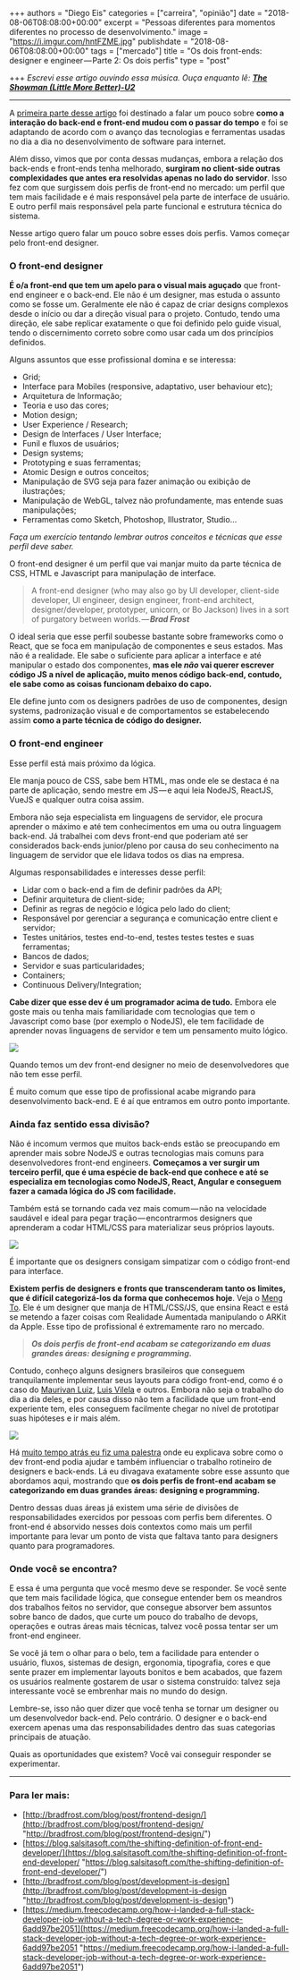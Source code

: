 +++
authors = "Diego Eis"
categories = ["carreira", "opinião"]
date = "2018-08-06T08:08:00+00:00"
excerpt = "Pessoas diferentes para momentos diferentes no processo de desenvolvimento."
image = "https://i.imgur.com/hntFZME.jpg"
publishdate = "2018-08-06T08:08:00+00:00"
tags = ["mercado"]
title = "Os dois front-ends: designer e engineer — Parte 2: Os dois perfis"
type = "post"

+++
_Escrevi esse artigo ouvindo essa música. Ouça enquanto lê:_
[**_The Showman (Little More Better)-U2_**](https://medium.com/r/?url=https%3A%2F%2Fopen.spotify.com%2Ftrack%2F20H1SrXMaUP5lPKtHCmVPs%3Fsi%3D7qW5-qo_R06u_bmaaK4xzg)

***

A [primeira parte desse artigo](https://medium.com/@diegoeis/frontend-design-engineer-parte1-d3156d8dddd4) foi destinado a falar um pouco sobre **como a interação do back-end e front-end mudou com o passar do tempo** e foi se adaptando de acordo com o avanço das tecnologias e ferramentas usadas no dia a dia no desenvolvimento de software para internet.

Além disso, vimos que por conta dessas mudanças, embora a relação dos back-ends e front-ends tenha melhorado, **surgiram no client-side outras complexidades que antes era resolvidas apenas no lado do servidor**. Isso fez com que surgissem dois perfis de front-end no mercado: um perfil que tem mais facilidade e é mais responsável pela parte de interface de usuário. E outro perfil mais responsável pela parte funcional e estrutura técnica do sistema.

Nesse artigo quero falar um pouco sobre esses dois perfis. Vamos começar pelo front-end designer.

### O front-end designer

**É o/a front-end que tem um apelo para o visual mais aguçado** que front-end engineer e o back-end. Ele não é um designer, mas estuda o assunto como se fosse um. Geralmente ele não é capaz de criar designs complexos desde o início ou dar a direção visual para o projeto. Contudo, tendo uma direção, ele sabe replicar exatamente o que foi definido pelo guide visual, tendo o discernimento correto sobre como usar cada um dos princípios definidos.

Alguns assuntos que esse profissional domina e se interessa:

* Grid;
* Interface para Mobiles (responsive, adaptativo, user behaviour etc);
* Arquitetura de Informação;
* Teoria e uso das cores;
* Motion design;
* User Experience / Research;
* Design de Interfaces / User Interface;
* Funil e fluxos de usuários;
* Design systems;
* Prototyping e suas ferramentas;
* Atomic Design e outros conceitos;
* Manipulação de SVG seja para fazer animação ou exibição de ilustrações;
* Manipulação de WebGL, talvez não profundamente, mas entende suas manipulações;
* Ferramentas como Sketch, Photoshop, Illustrator, Studio…

_Faça um exercício tentando lembrar outros conceitos e técnicas que esse perfil deve saber._

O front-end designer é um perfil que vai manjar muito da parte técnica de CSS, HTML e Javascript para manipulação de interface.

> A front-end designer (who may also go by UI developer, client-side developer, UI engineer, design engineer, front-end architect, designer/developer, prototyper, unicorn, or Bo Jackson) lives in a sort of purgatory between worlds. — **_Brad Frost_**

O ideal seria que esse perfil soubesse bastante sobre frameworks como o React, que se foca em manipulação de componentes e seus estados. Mas não é a realidade. Ele sabe o suficiente para aplicar a interface e até manipular o estado dos componentes, **mas ele _não_ vai querer escrever código JS a nível de aplicação, muito menos código back-end, contudo, ele sabe como as coisas funcionam debaixo do capo.**

Ele define junto com os designers padrões de uso de componentes, design systems, padronização visual e de comportamentos se estabelecendo assim **como a parte técnica de código do designer.**

### O front-end engineer

Esse perfil está mais próximo da lógica.

Ele manja pouco de CSS, sabe bem HTML, mas onde ele se destaca é na parte de aplicação, sendo mestre em JS — e aqui leia NodeJS, ReactJS, VueJS e qualquer outra coisa assim.

Embora não seja especialista em linguagens de servidor, ele procura aprender o máximo e até tem conhecimentos em uma ou outra linguagem back-end. Já trabalhei com devs front-end que poderiam até ser considerados back-ends junior/pleno por causa do seu conhecimento na linguagem de servidor que ele lidava todos os dias na empresa.

Algumas responsabilidades e interesses desse perfil:

* Lidar com o back-end a fim de definir padrões da API;
* Definir arquitetura de client-side;
* Definir as regras de negócio e lógica pelo lado do client;
* Responsável por gerenciar a segurança e comunicação entre client e servidor;
* Testes unitários, testes end-to-end, testes testes testes e suas ferramentas;
* Bancos de dados;
* Servidor e suas particularidades;
* Containers;
* Continuous Delivery/Integration;

**Cabe dizer que esse dev é um programador acima de tudo.** Embora ele goste mais ou tenha mais familiaridade com tecnologias que tem o Javascript como base (por exemplo o NodeJS), ele tem facilidade de aprender novas linguagens de servidor e tem um pensamento muito lógico.

![](https://cdn-images-1.medium.com/max/1000/1\*JeGEj0TnKnex-ThfkXcB7g.png)

Quando temos um dev front-end designer no meio de desenvolvedores que não tem esse perfil.

É muito comum que esse tipo de profissional acabe migrando para desenvolvimento back-end. E é aí que entramos em outro ponto importante.

### Ainda faz sentido essa divisão?

Não é incomum vermos que muitos back-ends estão se preocupando em aprender mais sobre NodeJS e outras tecnologias mais comuns para desenvolvedores front-end engineers. **Começamos a ver surgir um terceiro perfil, que é uma espécie de back-end que conhece e até se especializa em tecnologias como NodeJS, React, Angular e conseguem fazer a camada lógica do JS com facilidade.**

Também está se tornando cada vez mais comum — não na velocidade saudável e ideal para pegar tração — encontrarmos designers que aprenderam a codar HTML/CSS para materializar seus próprios layouts.

![](https://cdn-images-1.medium.com/max/1000/1\*uDDA28iT0vKm2v-QkA_U0g.png)

É importante que os designers consigam simpatizar com o código front-end para interface.

**Existem perfis de designers e fronts que transcenderam tanto os limites, que é difícil categorizá-los da forma que conhecemos hoje**. Veja o [Meng To](https://medium.com/@mengto). Ele é um designer que manja de HTML/CSS/JS, que ensina React e está se metendo a fazer coisas com Realidade Aumentada manipulando o ARKit da Apple. Esse tipo de profissional é extremamente raro no mercado.

> **_Os dois perfis de front-end acabam se categorizando em duas grandes áreas: designing e programming._**

Contudo, conheço alguns designers brasileiros que conseguem tranquilamente implementar seus layouts para código front-end, como é o caso do [Maurivan Luiz](https://medium.com/@maurivan), [Luis Vilela](https://medium.com/@vilela) e outros. Embora não seja o trabalho do dia a dia deles, e por causa disso não tem a facilidade que um front-end experiente tem, eles conseguem facilmente chegar no nível de prototipar suas hipóteses e ir mais além.

![](https://cdn-images-1.medium.com/max/1000/1\*dFQotHXacgbUruHOYTxvfg.png)

Há [muito tempo atrás eu fiz uma palestra](https://medium.com/r/?url=https%3A%2F%2Fwww.slideshare.net%2Fdiegoeis%2Fux-and-frontend) onde eu explicava sobre como o dev front-end podia ajudar e também influenciar o trabalho rotineiro de designers e back-ends. Lá eu divagava exatamente sobre esse assunto que abordamos aqui, mostrando que **os dois perfis de front-end acabam se categorizando em duas grandes áreas: designing e programming.**

Dentro dessas duas áreas já existem uma série de divisões de responsabilidades exercidos por pessoas com perfis bem diferentes. O front-end é absorvido nesses dois contextos como mais um perfil importante para levar um ponto de vista que faltava tanto para designers quanto para programadores.

### Onde você se encontra?

E essa é uma pergunta que você mesmo deve se responder. Se você sente que tem mais facilidade lógica, que consegue entender bem os meandros dos trabalhos feitos no servidor, que consegue absorver bem assuntos sobre banco de dados, que curte um pouco do trabalho de devops, operações e outras áreas mais técnicas, talvez você possa tentar ser um front-end engineer.

Se você já tem o olhar para o belo, tem a facilidade para entender o usuário, fluxos, sistemas de design, ergonomia, tipografia, cores e que sente prazer em implementar layouts bonitos e bem acabados, que fazem os usuários realmente gostarem de usar o sistema construído: talvez seja interessante você se embrenhar mais no mundo do design.

Lembre-se, isso não quer dizer que você tenha se tornar um designer ou um desenvolvedor back-end. Pelo contrário. O designer e o back-end exercem apenas uma das responsabilidades dentro das suas categorias principais de atuação.

Quais as oportunidades que existem? Você vai conseguir responder se experimentar.

***

### Para ler mais:

* [http://bradfrost.com/blog/post/frontend-design/](http://bradfrost.com/blog/post/frontend-design/ "http://bradfrost.com/blog/post/frontend-design/")
* [https://blog.salsitasoft.com/the-shifting-definition-of-front-end-developer/](https://blog.salsitasoft.com/the-shifting-definition-of-front-end-developer/ "https://blog.salsitasoft.com/the-shifting-definition-of-front-end-developer/")
* [http://bradfrost.com/blog/post/development-is-design](http://bradfrost.com/blog/post/development-is-design "http://bradfrost.com/blog/post/development-is-design")
* [https://medium.freecodecamp.org/how-i-landed-a-full-stack-developer-job-without-a-tech-degree-or-work-experience-6add97be2051](https://medium.freecodecamp.org/how-i-landed-a-full-stack-developer-job-without-a-tech-degree-or-work-experience-6add97be2051 "https://medium.freecodecamp.org/how-i-landed-a-full-stack-developer-job-without-a-tech-degree-or-work-experience-6add97be2051")